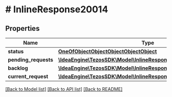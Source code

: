# # InlineResponse20014

## Properties

Name | Type | Description | Notes
------------ | ------------- | ------------- | -------------
**status** | [**OneOfObjectObjectObjectObjectObject**](OneOfObjectObjectObjectObjectObject.md) |  |
**pending_requests** | [**\IdeaEngine\TezosSDK\Model\InlineResponse20014PendingRequests[]**](InlineResponse20014PendingRequests.md) |  |
**backlog** | [**\IdeaEngine\TezosSDK\Model\InlineResponse20014Backlog[]**](InlineResponse20014Backlog.md) |  |
**current_request** | [**\IdeaEngine\TezosSDK\Model\InlineResponse20014CurrentRequest**](InlineResponse20014CurrentRequest.md) |  | [optional]

[[Back to Model list]](../../README.md#models) [[Back to API list]](../../README.md#endpoints) [[Back to README]](../../README.md)
